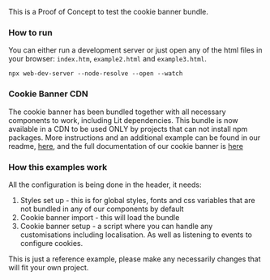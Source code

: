 This is a Proof of Concept to test the cookie banner bundle.

### How to run

You can either run a development server or just open any of the html files in your browser: `index.htm`, `example2.html`
and `example3.html`.

```shell
npx web-dev-server --node-resolve --open --watch
```

### Cookie Banner CDN

The cookie banner has been bundled together with all necessary components to work, including Lit dependencies.
This bundle is now available in a CDN to be used ONLY by projects that can not install npm packages.
More instructions and an additional example can be found in our
readme, [here](https://github.com/justeattakeaway/pie/tree/main/packages/components/pie-cookie-banner#cdn-usage), and
the full documentation of our cookie banner is [here](https://pie.design/patterns/cookie-banner/code/)

### How this examples work

All the configuration is being done in the header, it needs:

1. Styles set up - this is for global styles, fonts and css variables that are not bundled in any of our components by
   default
2. Cookie banner import - this will load the bundle
3. Cookie banner setup - a script where you can handle any customisations including localisation. As well as listening
   to events to configure cookies.

This is just a reference example, please make any necessarily changes that will fit your own project.
